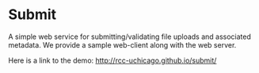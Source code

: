 # Submit

A simple web service for submitting/validating file uploads and associated
metadata.  We provide a sample web-client along with the web server.

Here is a link to the demo:
http://rcc-uchicago.github.io/submit/
